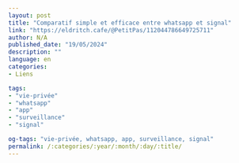 ```yaml
---
layout: post
title: "Comparatif simple et efficace entre whatsapp et signal"
link: "https://eldritch.cafe/@PetitPas/112044786649725711"
author: N/A
published_date: "19/05/2024"
description: ""
language: en
categories:
- Liens

tags:
- "vie-privée"
- "whatsapp"
- "app"
- "surveillance"
- "signal"

og-tags: "vie-privée, whatsapp, app, surveillance, signal"
permalink: /:categories/:year/:month/:day/:title/
---
```

